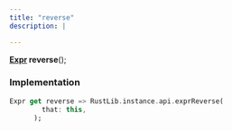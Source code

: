 ```yaml
---
title: "reverse"
description: |

---
```

<span class="dart-code"><strong>[Expr] reverse</strong>();</span>


### Implementation
```dart
Expr get reverse => RustLib.instance.api.exprReverse(
        that: this,
      );
```

[Expr]: /reference/classes/expr/